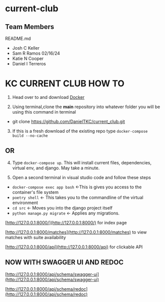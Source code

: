 # current-club

## Team Members

README.md

* Josh C Keller
* Sam R Ramos 02/16/24
* Katie N Cooper
* Daniel I Terreros

# KC CURRENT CLUB HOW TO

1. Head over to and download [Docker](https://docs.docker.com/get-docker/)

2. Using terminal,clone the **main** repository into whatever folder you will be using this command in terminal
- git clone https://github.com/DanielTKC/current_club.git


3. If this is a fresh download of the existing repo type `docker-compose build --no-cache`

## **OR** ##

4. Type `docker-compose up`. This will install current files, dependencies, virtual env, and django. May take a minute.

6. Open a second terminal in visual studio code and follow these steps
- `docker-compose exec app bash` <-This is gives you access to the container's file system
- `poetry shell` <- This takes you to the commandline of the virtual environment
- `cd src` <- Moves you into the django project itself
- `python manage.py migrate` <- Applies any migrations.

[http://127.0.0.1:8000/](http://127.0.0.1:8000/) for index page

[http://127.0.0.1:8000/matches](http://127.0.0.1:8000/matches) to view matches with suite availability 

[http://127.0.0.1:8000/api](http://127.0.0.1:8000/api) for clickable API

## NOW WITH SWAGGER UI AND REDOC ##

[http://127.0.0.1:8000/api/schema/swagger-ui](http://127.0.0.1:8000/api/schema/swagger-ui)

[http://127.0.0.1:8000/api/schema/redoc](http://127.0.0.1:8000/api/schema/redoc)





